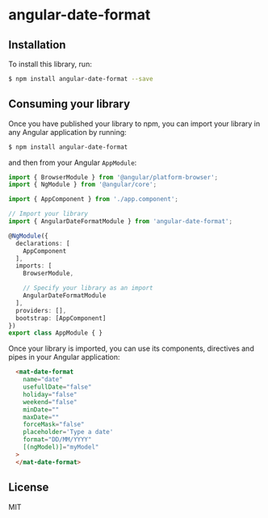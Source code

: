 # angular-date-format

## Installation

To install this library, run:

```bash
$ npm install angular-date-format --save
```

## Consuming your library

Once you have published your library to npm, you can import your library in any Angular application by running:

```bash
$ npm install angular-date-format
```

and then from your Angular `AppModule`:

```typescript
import { BrowserModule } from '@angular/platform-browser';
import { NgModule } from '@angular/core';

import { AppComponent } from './app.component';

// Import your library
import { AngularDateFormatModule } from 'angular-date-format';

@NgModule({
  declarations: [
    AppComponent
  ],
  imports: [
    BrowserModule,

    // Specify your library as an import
    AngularDateFormatModule
  ],
  providers: [],
  bootstrap: [AppComponent]
})
export class AppModule { }
```

Once your library is imported, you can use its components, directives and pipes in your Angular application:

```html
  <mat-date-format
    name="date"
    usefullDate="false"
    holiday="false"
    weekend="false"
    minDate=""
    maxDate=""
    forceMask="false"
    placeholder='Type a date'
    format="DD/MM/YYYY"
    [(ngModel)]="myModel"
  >
  </mat-date-format>
```

## License

MIT

